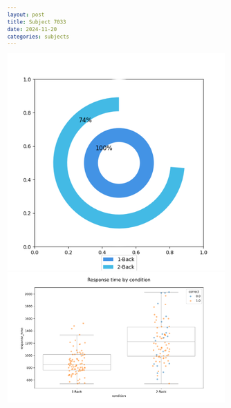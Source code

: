 ```yaml
---
layout: post
title: Subject 7033
date: 2024-11-20
categories: subjects
---
```


![](data/7033/run-7/7033_accuracy_by_condition.png)
![](data/7033/run-7/7033_response_time_by_condition.png)
